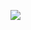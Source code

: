 ![](https://media.discordapp.net/attachments/1223378566209732640/1233582730122367006/4222e088371416a9fd52a87e98649a57.png?ex=662e47b1&is=662cf631&hm=b30a1fca16724e85915919ad04e361f26c910ecfced59963e085c6f0e7d1b694&=&format=webp&quality=lossless)
